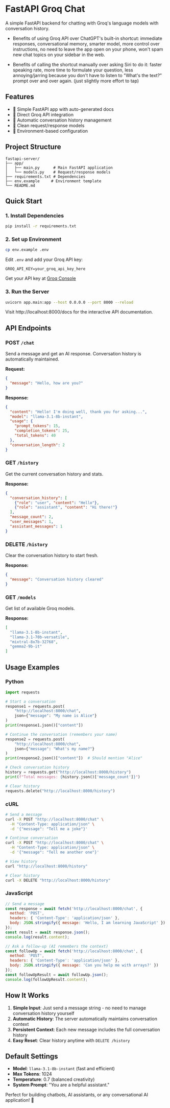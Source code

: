 # FastAPI Groq Chat

A simple FastAPI backend for chatting with Groq's language models with conversation history.

* Benefits of using Groq API over ChatGPT's built-in shortcut: immediate responses, conversational memory, smarter model, more control over instructions, no need to leave the app open on your phone, won't spam new chat topics on your sidebar in the web. 

* Benefits of calling the shortcut manually over asking Siri to do it: faster speaking rate, more time to formulate your question, less annoying/jarring because you don't have to listen to "What's the text?" prompt over and over again. (just slightly more effort to tap)

## Features

- 🚀 Simple FastAPI app with auto-generated docs
- 🤖 Direct Groq API integration
- 💬 Automatic conversation history management
- 📝 Clean request/response models
- 🔧 Environment-based configuration

## Project Structure

```
fastapi-server/
├── app/
│   ├── main.py      # Main FastAPI application
│   └── models.py    # Request/response models
├── requirements.txt # Dependencies
├── env.example     # Environment template
└── README.md
```

## Quick Start

### 1. Install Dependencies

```bash
pip install -r requirements.txt
```

### 2. Set up Environment

```bash
cp env.example .env
```

Edit `.env` and add your Groq API key:
```env
GROQ_API_KEY=your_groq_api_key_here
```

Get your API key at [Groq Console](https://console.groq.com/)

### 3. Run the Server

```bash
uvicorn app.main:app --host 0.0.0.0 --port 8000 --reload
```

Visit http://localhost:8000/docs for the interactive API documentation.

## API Endpoints

### POST `/chat`

Send a message and get an AI response. Conversation history is automatically maintained.

**Request:**
```json
{
  "message": "Hello, how are you?"
}
```

**Response:**
```json
{
  "content": "Hello! I'm doing well, thank you for asking...",
  "model": "llama-3.1-8b-instant",
  "usage": {
    "prompt_tokens": 15,
    "completion_tokens": 25,
    "total_tokens": 40
  },
  "conversation_length": 2
}
```

### GET `/history`

Get the current conversation history and stats.

**Response:**
```json
{
  "conversation_history": [
    {"role": "user", "content": "Hello"},
    {"role": "assistant", "content": "Hi there!"}
  ],
  "message_count": 2,
  "user_messages": 1,
  "assistant_messages": 1
}
```

### DELETE `/history`

Clear the conversation history to start fresh.

**Response:**
```json
{
  "message": "Conversation history cleared"
}
```

### GET `/models`

Get list of available Groq models.

**Response:**
```json
[
  "llama-3.1-8b-instant",
  "llama-3.1-70b-versatile",
  "mixtral-8x7b-32768",
  "gemma2-9b-it"
]
```

## Usage Examples

### Python
```python
import requests

# Start a conversation
response1 = requests.post(
    "http://localhost:8000/chat",
    json={"message": "My name is Alice"}
)
print(response1.json()["content"])

# Continue the conversation (remembers your name)
response2 = requests.post(
    "http://localhost:8000/chat", 
    json={"message": "What's my name?"}
)
print(response2.json()["content"])  # Should mention "Alice"

# Check conversation history
history = requests.get("http://localhost:8000/history")
print(f"Total messages: {history.json()['message_count']}")

# Clear history
requests.delete("http://localhost:8000/history")
```

### cURL
```bash
# Send a message
curl -X POST "http://localhost:8000/chat" \
  -H "Content-Type: application/json" \
  -d '{"message": "Tell me a joke"}'

# Continue conversation
curl -X POST "http://localhost:8000/chat" \
  -H "Content-Type: application/json" \
  -d '{"message": "Tell me another one"}'

# View history
curl "http://localhost:8000/history"

# Clear history
curl -X DELETE "http://localhost:8000/history"
```

### JavaScript
```javascript
// Send a message
const response = await fetch('http://localhost:8000/chat', {
  method: 'POST',
  headers: { 'Content-Type': 'application/json' },
  body: JSON.stringify({ message: 'Hello, I am learning JavaScript' })
});
const result = await response.json();
console.log(result.content);

// Ask a follow-up (AI remembers the context)
const followUp = await fetch('http://localhost:8000/chat', {
  method: 'POST', 
  headers: { 'Content-Type': 'application/json' },
  body: JSON.stringify({ message: 'Can you help me with arrays?' })
});
const followUpResult = await followUp.json();
console.log(followUpResult.content);
```

## How It Works

1. **Simple Input**: Just send a message string - no need to manage conversation history yourself
2. **Automatic History**: The server automatically maintains conversation context
3. **Persistent Context**: Each new message includes the full conversation history
4. **Easy Reset**: Clear history anytime with `DELETE /history`

## Default Settings

- **Model**: `llama-3.1-8b-instant` (fast and efficient)
- **Max Tokens**: 1024
- **Temperature**: 0.7 (balanced creativity)
- **System Prompt**: "You are a helpful assistant."

Perfect for building chatbots, AI assistants, or any conversational AI application! 🚀 